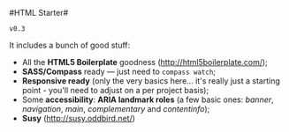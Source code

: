 #HTML Starter#

`v0.3`

It includes a bunch of good stuff:

* All the **HTML5 Boilerplate** goodness (http://html5boilerplate.com/);
* **SASS/Compass** ready — just need to `compass watch`;
* **Responsive ready** (only the very basics here... it's really just a starting point - you'll need to adjust on a per project basis);
* Some **accessibility**: **ARIA landmark roles** (a few basic ones: *banner*, *navigation*, *main*, *complementary* and *contentinfo*);
* **Susy** (http://susy.oddbird.net/)
